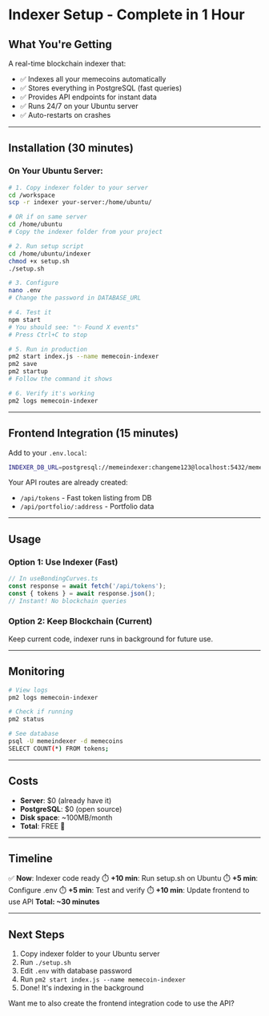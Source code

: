 # Indexer Setup - Complete in 1 Hour

## What You're Getting

A real-time blockchain indexer that:
- ✅ Indexes all your memecoins automatically
- ✅ Stores everything in PostgreSQL (fast queries)
- ✅ Provides API endpoints for instant data
- ✅ Runs 24/7 on your Ubuntu server
- ✅ Auto-restarts on crashes

---

## Installation (30 minutes)

### On Your Ubuntu Server:

```bash
# 1. Copy indexer folder to your server
cd /workspace
scp -r indexer your-server:/home/ubuntu/

# OR if on same server
cd /home/ubuntu
# Copy the indexer folder from your project

# 2. Run setup script
cd /home/ubuntu/indexer
chmod +x setup.sh
./setup.sh

# 3. Configure
nano .env
# Change the password in DATABASE_URL

# 4. Test it
npm start
# You should see: "✨ Found X events"
# Press Ctrl+C to stop

# 5. Run in production
pm2 start index.js --name memecoin-indexer
pm2 save
pm2 startup
# Follow the command it shows

# 6. Verify it's working
pm2 logs memecoin-indexer
```

---

## Frontend Integration (15 minutes)

Add to your `.env.local`:
```bash
INDEXER_DB_URL=postgresql://memeindexer:changeme123@localhost:5432/memecoins
```

Your API routes are already created:
- `/api/tokens` - Fast token listing from DB
- `/api/portfolio/:address` - Portfolio data

---

## Usage

### Option 1: Use Indexer (Fast)

```typescript
// In useBondingCurves.ts
const response = await fetch('/api/tokens');
const { tokens } = await response.json();
// Instant! No blockchain queries
```

### Option 2: Keep Blockchain (Current)

Keep current code, indexer runs in background for future use.

---

## Monitoring

```bash
# View logs
pm2 logs memecoin-indexer

# Check if running
pm2 status

# See database
psql -U memeindexer -d memecoins
SELECT COUNT(*) FROM tokens;
```

---

## Costs

- **Server**: $0 (already have it)
- **PostgreSQL**: $0 (open source)
- **Disk space**: ~100MB/month
- **Total**: FREE 🎉

---

## Timeline

✅ **Now**: Indexer code ready
⏱️ **+10 min**: Run setup.sh on Ubuntu
⏱️ **+5 min**: Configure .env
⏱️ **+5 min**: Test and verify
⏱️ **+10 min**: Update frontend to use API
**Total: ~30 minutes**

---

## Next Steps

1. Copy indexer folder to your Ubuntu server
2. Run `./setup.sh`
3. Edit `.env` with database password
4. Run `pm2 start index.js --name memecoin-indexer`
5. Done! It's indexing in the background

Want me to also create the frontend integration code to use the API?
